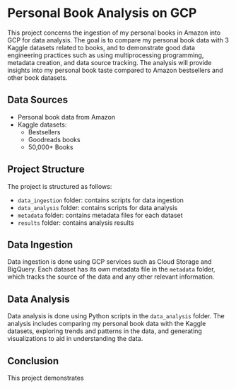 <h1>Personal Book Analysis on GCP</h1>

<p>This project concerns the ingestion of my personal books in Amazon into GCP for data analysis. The goal is to compare my personal book data with 3 Kaggle datasets related to books, and to demonstrate good data engineering practices such as using multiprocessing programming, metadata creation, and data source tracking. The analysis will provide insights into my personal book taste compared to Amazon bestsellers and other book datasets.</p>

<h2>Data Sources</h2>

<ul>
    <li>Personal book data from Amazon</li>
    <li>Kaggle datasets:
        <ul>
            <li>Bestsellers</li>
            <li>Goodreads books</li>
            <li>50,000+ Books</li>
        </ul>
    </li>
</ul>

<h2>Project Structure</h2>

<p>The project is structured as follows:</p>

<ul>
    <li><code>data_ingestion</code> folder: contains scripts for data ingestion</li>
    <li><code>data_analysis</code> folder: contains scripts for data analysis</li>
    <li><code>metadata</code> folder: contains metadata files for each dataset</li>
    <li><code>results</code> folder: contains analysis results</li>
</ul>

<h2>Data Ingestion</h2>

<p>Data ingestion is done using GCP services such as Cloud Storage and BigQuery. Each dataset has its own metadata file in the <code>metadata</code> folder, which tracks the source of the data and any other relevant information.</p>

<h2>Data Analysis</h2>

<p>Data analysis is done using Python scripts in the <code>data_analysis</code> folder. The analysis includes comparing my personal book data with the Kaggle datasets, exploring trends and patterns in the data, and generating visualizations to aid in understanding the data.</p>

<h2>Conclusion</h2>

<p>This project demonstrates
